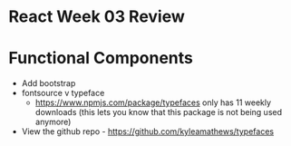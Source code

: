 # React Week 03 Review

# Functional Components
* Add bootstrap
* fontsource v typeface
  - https://www.npmjs.com/package/typefaces only has 11 weekly downloads (this lets you know that this package is not being used anymore)
 * View the github repo - https://github.com/kyleamathews/typefaces
